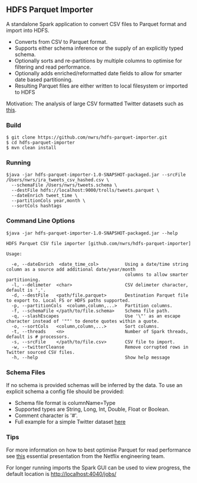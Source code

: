 ## HDFS Parquet Importer

A standalone Spark application to convert CSV files to Parquet format and import into HDFS.

* Converts from CSV to Parquet format.
* Supports either schema inference or the supply of an explicitly typed schema.
* Optionally sorts and re-partitions by multiple columns to optimise for filtering and read performance.
* Optionally adds enriched/reformatted date fields to allow for smarter date based partitioning.
* Resulting Parquet files are either written to local filesystem or imported to HDFS

Motivation: The analysis of large CSV formatted Twitter datasets such as [this](https://about.twitter.com/en_us/values/elections-integrity.html#data).

### Build
```
$ git clone https://github.com/nwrs/hdfs-parquet-importer.git
$ cd hdfs-parquet-importer
$ mvn clean install
```
### Running
```
$java -jar hdfs-parquet-importer-1.0-SNAPSHOT-packaged.jar --srcFile /Users/nwrs/ira_tweets_csv_hashed.csv \
  --schemaFile /Users/nwrs/tweets.schema \
  --destFile hdfs://localhost:9000/trolls/tweets.parquet \
  --dateEnrich tweet_time \
  --partitionCols year,month \
  --sortCols hashtags
```
### Command Line Options

```
$java -jar hdfs-parquet-importer-1.0-SNAPSHOT-packaged.jar --help

HDFS Parquet CSV file importer [github.com/nwrs/hdfs-parquet-importer]

Usage:

  -e, --dateEnrich  <date_time_col>          Using a date/time string column as a source add additional date/year/month
                                             columns to allow smarter partitioning.
  -l, --delimeter  <char>                    CSV delimeter character, default is ','.
  -d, --destFile   <path/file.parquet>       Destination Parquet file to export to. Local FS or HDFS paths supported.
  -p, --partitionCols  <column,column,...>   Partition columns.
  -f, --schemaFile </path/to/file.schema>    Schema file path.
  -q, --slashEscapes                         Use '\"' as an escape character instead of '""' to denote quotes within a quote.
  -o, --sortCols   <column,column,...>       Sort columns.
  -t, --threads    <n>                       Number of Spark threads, default is # processors.
  -s, --srcFile    </path/to/file.csv>       CSV file to import.
  -w, --twitterCleanse                       Remove corrupted rows in Twitter sourced CSV files.
  -h, --help                                 Show help message

```

### Schema Files

If no schema is provided schemas will be inferred by the data. To use an explicit schema a config file should be provided:
* Schema file format is columnName=Type 
* Supported types are String, Long, Int, Double, Float or Boolean.
* Comment character is '\#'.
* Full example for a simple Twitter dataset [here](https://github.com/nwrs/hdfs-parquet-importer/blob/master/src/test/data/tweets.schema)


### Tips

For more information on how to best optimise Parquet for read performance see [this](https://www.slideshare.net/RyanBlue3/parquet-performance-tuning-the-missing-guide) essential presentation from the Netflix engineering team.

For longer running imports the Spark GUI can be used to view progress, the default location is [http://localhost:4040/jobs/](http://nrs-macbook-pro:4040/jobs/)